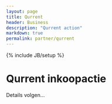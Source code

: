 ```yaml
---
layout: page
title: Qurrent
header: Business
description: "Qurrent action"
markdown: true
permalink: partner/qurrent
---
```

{% include JB/setup %}

# Qurrent inkoopactie

Details volgen...
